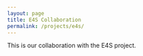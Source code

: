```yaml
---
layout: page
title: E4S Collaboration 
permalink: /projects/e4s/
---
```


This is our collaboration with the E4S project.


